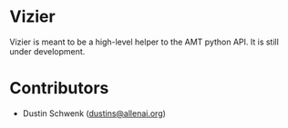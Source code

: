 # Vizier

Vizier is meant to be a high-level helper to the AMT python API. It is still under development.

#  Contributors
- Dustin Schwenk (dustins@allenai.org)
